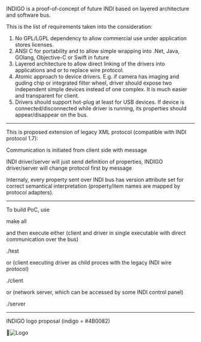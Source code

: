 INDIGO is a proof-of-concept of future INDI based on layered architecture and software bus.

This is the list of requirements taken into the consideration:

1. No GPL/LGPL dependency to allow commercial use under application stores licenses.
2. ANSI C for portability and to allow simple wrapping into .Net, Java, GOlang, Objective-C or Swift in future
3. Layered architecture to allow direct linking of the drivers into applications and or to replace wire protocol.
4. Atomic approach to device drivers. E.g. if camera has imaging and guding chip or integrated filter wheel, driver should expose two independent simple devices instead of one complex. It is much easier and transparent for client.
5. Drivers should support hot-plug at least for USB devices. If device is connected/disconnected while driver is running, its properties should appear/disappear on the bus.

------------------------------------------------------------------------------------------------

This is proposed extension of legacy XML protocol (compatible with INDI protocol 1.7):

Communication is initiated from client side with message

<getProperties version='1.7' switch='2.0'/>

INDI driver/server will just send definition of properties, INDIGO driver/server will change protocol first by message

<switchProtocol version='2.0'/>

Internaly, every property sent over INDI bus has version attribute set for correct semantical interpretation (property/item names are mapped by protocol adapters).

------------------------------------------------------------------------------------------------

To build PoC, use

make all

and then execute either (client and driver in single executable with direct communication over the bus)

./test

or (client executing driver as child proces with the legacy INDI wire protocol)

./client

or (network server, which can be accessed by some INDI control panel)

./server

------------------------------------------------------------------------------------------------

INDIGO logo proposal (indigo = #4B0082)

![Logo](http://www.cloudmakers.eu/indigo/logo.png)
